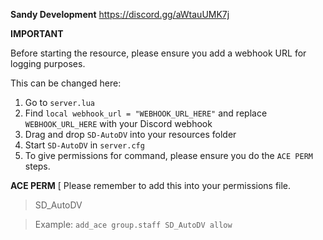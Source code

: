 **Sandy Development**
https://discord.gg/aWtauUMK7j


**IMPORTANT**

Before starting the resource, please ensure you add a webhook URL for logging purposes.

This can be changed here:

1. Go to `server.lua`
2. Find `local webhook_url = "WEBHOOK_URL_HERE"` and replace `WEBHOOK_URL_HERE` with your Discord webhook
3. Drag and drop `SD-AutoDV` into your resources folder
4. Start `SD-AutoDV` in `server.cfg`
5. To give permissions for command, please ensure you do the `ACE PERM` steps.

**ACE PERM** [ Please remember to add this into your permissions file.

> SD_AutoDV

> Example: `add_ace group.staff SD_AutoDV allow`
